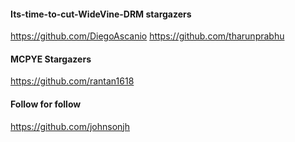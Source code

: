 #### Its-time-to-cut-WideVine-DRM stargazers

https://github.com/DiegoAscanio
https://github.com/tharunprabhu

#### MCPYE Stargazers

https://github.com/rantan1618

#### Follow for follow

https://github.com/johnsonjh

